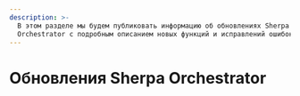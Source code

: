 ```yaml
---
description: >-
  В этом разделе мы будем публиковать информацию об обновлениях Sherpa
  Orchestrator с подробным описанием новых функций и исправлений ошибок.
---
```


# Обновления Sherpa Orchestrator

